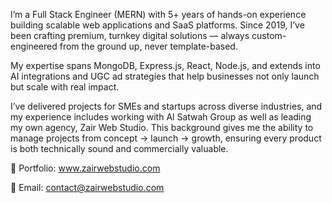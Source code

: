 I’m a Full Stack Engineer (MERN) with 5+ years of hands-on experience building scalable web applications and SaaS platforms. Since 2019, I’ve been crafting premium, turnkey digital solutions — always custom-engineered from the ground up, never template-based.

My expertise spans MongoDB, Express.js, React, Node.js, and extends into AI integrations and UGC ad strategies that help businesses not only launch but scale with real impact.

I’ve delivered projects for SMEs and startups across diverse industries, and my experience includes working with Al Satwah Group as well as leading my own agency, Zair Web Studio. This background gives me the ability to manage projects from concept → launch → growth, ensuring every product is both technically sound and commercially valuable.

📂 Portfolio: www.zairwebstudio.com

📧 Email: contact@zairwebstudio.com
